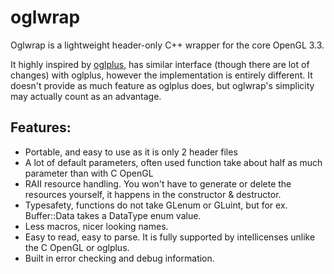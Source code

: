 oglwrap
=======

Oglwrap is a lightweight header-only C++ wrapper for the core OpenGL 3.3. 

It highly inspired by [oglplus](https://github.com/matus-chochlik/oglplus), has similar interface (though there are lot of
changes) with oglplus, however the implementation is entirely different. It doesn't provide as much feature as oglplus does,
but oglwrap's simplicity may actually count as an advantage.

Features:
-------------
* Portable, and easy to use as it is only 2 header files
* A lot of default parameters, often used function take about half as much parameter than with C OpenGL
* RAII resource handling. You won't have to generate or delete the resources yourself, it happens in the constructor & destructor.
* Typesafety, functions do not take GLenum or GLuint, but for ex. Buffer::Data takes a DataType enum value.
* Less macros, nicer looking names.
* Easy to read, easy to parse. It is fully supported by intellicenses unlike the C OpenGL or oglplus.
* Built in error checking and debug information.  
